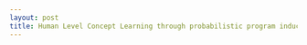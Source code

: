 ```yaml
---
layout: post
title: Human Level Concept Learning through probabilistic program induction
---
```


<div class="message">
  
</div>

